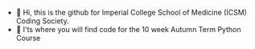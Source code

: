 - 👋 Hi, this is the github for Imperial College School of Medicine (ICSM) Coding Society.
- 👀 I'ts where you will find code for the 10 week Autumn Term Python Course
